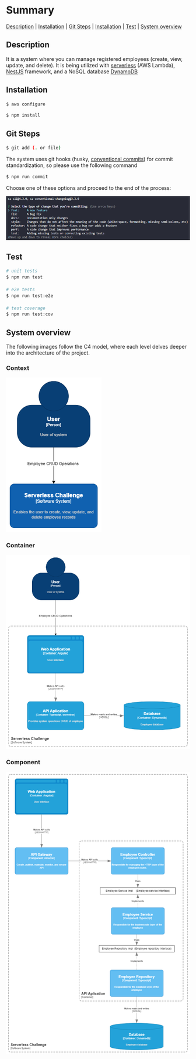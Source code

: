 # Summary

[Description](#description) | [Installation](#installation) | [Git Steps](#git-steps) | [Installation](#installation) | [Test](#test) | [System overview](#system-overview)
## Description

 It is a system where you can manage registered employees (create, view, update, and delete). It is being utilized with [serverless](https://www.serverless.com/) (AWS Lambda), [NestJS](https://github.com/nestjs/nest)  framework, and a NoSQL database [DynamoDB](https://aws.amazon.com/dynamodb/)

## Installation

```bash
$ aws configure
```

```bash
$ npm install
```

## Git Steps

```bash
$ git add (. or file)
```

The system uses git hooks (husky, [conventional commits](https://www.conventionalcommits.org/en/v1.0.0/)) for commit standardization, so please use the following command

```bash
$ npm run commit
```

Choose one of these options and proceed to the end of the process: 

![Alt text](docs\commitzen.png "Commit")

<!-- 
## Running the app

```bash
# development
$ npm run start

# watch mode
$ npm run start:dev

# production mode
$ npm run start:prod
``` -->

## Test

```bash
# unit tests
$ npm run test

# e2e tests
$ npm run test:e2e

# test coverage
$ npm run test:cov
```

## System overview 

The following images follow the C4 model, where each level delves deeper into the architecture of the project.

### Context
![Alt text](docs/c4Model-Context.png "Context")

### Container
![Alt text](docs/c4Model-Container.png "Container")

### Component
![Alt text](docs/c4Model-Component.png "Component")